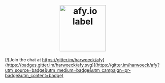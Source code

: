 <h1 align="center">
  <img alt="afy.io label" src="https://afy.io/content/afyio_label.png" height="150px">
</h1>

[![Join the chat at https://gitter.im/harwoeck/afy](https://badges.gitter.im/harwoeck/afy.svg)](https://gitter.im/harwoeck/afy?utm_source=badge&utm_medium=badge&utm_campaign=pr-badge&utm_content=badge)
